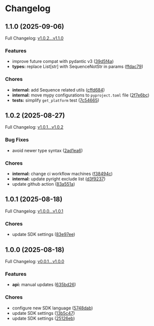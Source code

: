 # Changelog

## 1.1.0 (2025-09-06)

Full Changelog: [v1.0.2...v1.1.0](https://github.com/CASParser/cas-parser-python/compare/v1.0.2...v1.1.0)

### Features

* improve future compat with pydantic v3 ([39d5f4a](https://github.com/CASParser/cas-parser-python/commit/39d5f4a6f631f01627f9e0ad3846431b2f36410d))
* **types:** replace List[str] with SequenceNotStr in params ([ffdac79](https://github.com/CASParser/cas-parser-python/commit/ffdac79d2ac8394afc09f540c6b89c01675946d9))


### Chores

* **internal:** add Sequence related utils ([cffd684](https://github.com/CASParser/cas-parser-python/commit/cffd6844655dfe7f52a1c85140dc4ab2a370e8f7))
* **internal:** move mypy configurations to `pyproject.toml` file ([2f7e6bc](https://github.com/CASParser/cas-parser-python/commit/2f7e6bccf82f65c0b753a909654ba1ee7cc61157))
* **tests:** simplify `get_platform` test ([7c54665](https://github.com/CASParser/cas-parser-python/commit/7c546655385360b8ba97e20e79fbdedb43af07d5))

## 1.0.2 (2025-08-27)

Full Changelog: [v1.0.1...v1.0.2](https://github.com/CASParser/cas-parser-python/compare/v1.0.1...v1.0.2)

### Bug Fixes

* avoid newer type syntax ([2ad1ea6](https://github.com/CASParser/cas-parser-python/commit/2ad1ea633d5c9d69de09045f97968aa961ccc6f3))


### Chores

* **internal:** change ci workflow machines ([f38494c](https://github.com/CASParser/cas-parser-python/commit/f38494c9f9f0df5069d8dd1ff23728a47f0e934c))
* **internal:** update pyright exclude list ([d3f9237](https://github.com/CASParser/cas-parser-python/commit/d3f9237f030f0087d0f92741836aa8674d9b5287))
* update github action ([83a551a](https://github.com/CASParser/cas-parser-python/commit/83a551a025d281efa4edaa89a9e4daed0f8aaa8e))

## 1.0.1 (2025-08-18)

Full Changelog: [v1.0.0...v1.0.1](https://github.com/CASParser/cas-parser-python/compare/v1.0.0...v1.0.1)

### Chores

* update SDK settings ([83e97ee](https://github.com/CASParser/cas-parser-python/commit/83e97eef5fe5c02d181c8eeea271f661cd4b8830))

## 1.0.0 (2025-08-18)

Full Changelog: [v0.0.1...v1.0.0](https://github.com/CASParser/cas-parser-python/compare/v0.0.1...v1.0.0)

### Features

* **api:** manual updates ([635bd26](https://github.com/CASParser/cas-parser-python/commit/635bd26431623f00d3af06a3256c2b7085c83487))


### Chores

* configure new SDK language ([5748dab](https://github.com/CASParser/cas-parser-python/commit/5748dab8b8241dc537456d9b8c1dae3c0e4a5d5a))
* update SDK settings ([13b5c47](https://github.com/CASParser/cas-parser-python/commit/13b5c470a31ac72d95078236e0e16b76e753939e))
* update SDK settings ([25126eb](https://github.com/CASParser/cas-parser-python/commit/25126eb2330f0e84bd4dd9e814e6a2e5b2ebbddc))
